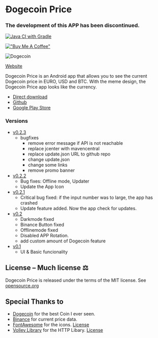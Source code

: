# Ðogecoin Price

### The development of this APP has been discontinued.

[![Java CI with Gradle](https://github.com/D3nn7/Dogecoin-Price-Android/actions/workflows/gradle.yml/badge.svg)](https://github.com/D3nn7/Dogecoin-Price-Android/actions/workflows/gradle.yml)

[!["Buy Me A Coffee"](https://www.buymeacoffee.com/assets/img/custom_images/orange_img.png)](https://www.buymeacoffee.com/d3nn7)

![Dogecoin](https://static.tumblr.com/ppdj5y9/Ae9mxmxtp/300coin.png)

[Website](https://dogecoin.schapeit.com)

Dogecoin Price is an Android app that allows you to see the current Dogecoin price in EURO, USD and BTC. With the meme design, the Dogecoin Price app looks like the currency.
- [Direct download](https://dogecoin.schapeit.com/dogecoin-price.apk)
- [Github](https://github.com/D3nn7/Dogecoin-Price-Android/releases/)
- [Google Play Store](https://play.google.com/store/apps/details?id=com.danny.cryptkurs)

### Versions

- [v0.2.3](https://github.com/D3nn7/Dogecoin-Price-Android/releases/tag/v0.2.3)
  - bugfixes
    * remove error message if API is not reachable
    * replace jcenter with mavencentral
    * replace update.json URL to github repo
    * change update.json
    * change some links
    * remove promo banner
- [v0.2.2](https://github.com/D3nn7/Dogecoin-Price-Android/releases/tag/v0.2.2)
  - Bug fixes: Offline mode, Updater
  - Update the App Icon
- [v0.2.1](https://github.com/D3nn7/Dogecoin-Price-Android/releases/tag/v0.2.1)
  - Critical bug fixed: if the input number was to large, the app has crashed
  - Update feature added. Now the app check for updates.
- [v0.2](https://github.com/D3nn7/Dogecoin-Price-Android/releases/tag/v0.2)
  - Darkmode fixed
  - Binance Button fixed
  - Offlinemode fixed
  - Disabled APP Rotation.
  - add custom amount of Dogecoin feature
- [v0.1](https://github.com/D3nn7/Dogecoin-Price-Android/releases/tag/v0.1)
  - UI & Basic funcionality

## License – Much license ⚖️
Dogecoin Price is released under the terms of the MIT license. See
[opensource.org](https://opensource.org/licenses/MIT)

## Special Thanks to️
- [Dogecoin](https://dogecoin.com) for the best Coin I ever seen.
- [Binance](https://binance.com) for current price data.
- [FontAwesome](https://fontawesome.com) for the icons. [License](https://fontawesome.com/license)
- [Volley Library](https://github.com/google/volley) for the HTTP Libary. [License](https://github.com/google/volley/blob/master/LICENSE)
